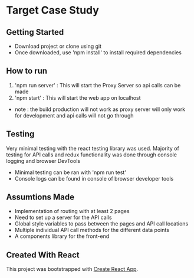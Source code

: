 # Target Case Study

## Getting Started

* Download project or clone using git
* Once downloaded, use 'npm install' to install required dependencies

## How to run

1. 'npm run server' : This will start the Proxy Server so api calls can be made
2. 'npm start' : This will start the web app on localhost
  * note : the build production will not work as proxy server will only work for development and api calls will not go through

## Testing

Very minimal testing with the react testing library was used. Majority of testing for API calls and redux functionality was done through console logging and browser DevTools
- Minimal testing can be ran with 'npm run test'
- Console logs can be found in console of browser developer tools

## Assumtions Made

- Implementation of routing with at least 2 pages
- Need to set up a server for the API calls
- Global style variables to pass between the pages and API call locations
- Multiple individual API call methods for the different data points
- A components library for the front-end

## Created With React

This project was bootstrapped with [Create React App](https://github.com/facebook/create-react-app).
